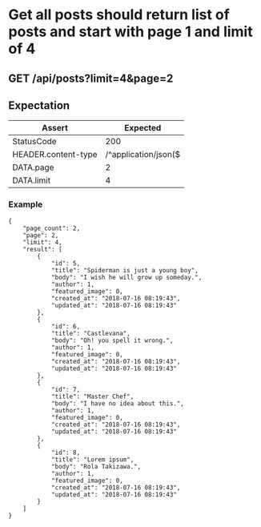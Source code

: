 # Get all posts should return list of posts and start with page 1 and limit of 4

## GET /api/posts?limit=4&page=2

## Expectation

| Assert | Expected |
| - | - |
| StatusCode | 200 |
| HEADER.content-type | /^application/json($|;)/ |
| DATA.page | 2 |
| DATA.limit | 4 |

### Example

```
{
    "page_count": 2,
    "page": 2,
    "limit": 4,
    "result": [
        {
            "id": 5,
            "title": "Spiderman is just a young boy",
            "body": "I wish he will grow up someday.",
            "author": 1,
            "featured_image": 0,
            "created_at": "2018-07-16 08:19:43",
            "updated_at": "2018-07-16 08:19:43"
        },
        {
            "id": 6,
            "title": "Castlevana",
            "body": "Oh! you spell it wrong.",
            "author": 1,
            "featured_image": 0,
            "created_at": "2018-07-16 08:19:43",
            "updated_at": "2018-07-16 08:19:43"
        },
        {
            "id": 7,
            "title": "Master Chef",
            "body": "I have no idea about this.",
            "author": 1,
            "featured_image": 0,
            "created_at": "2018-07-16 08:19:43",
            "updated_at": "2018-07-16 08:19:43"
        },
        {
            "id": 8,
            "title": "Lorem ipsum",
            "body": "Rola Takizawa.",
            "author": 1,
            "featured_image": 0,
            "created_at": "2018-07-16 08:19:43",
            "updated_at": "2018-07-16 08:19:43"
        }
    ]
}
```